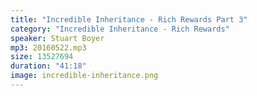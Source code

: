 ```yaml
---
title: "Incredible Inheritance - Rich Rewards Part 3"
category: "Incredible Inheritance - Rich Rewards"
speaker: Stuart Boyer
mp3: 20160522.mp3
size: 13527694
duration: "41:18"
image: incredible-inheritance.png
---
```

